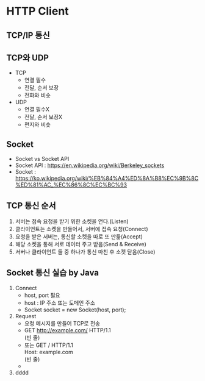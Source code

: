 # HTTP Client

## TCP/IP 통신

## TCP와 UDP
- TCP
  - 연결 필수
  - 전달, 순서 보장
  - 전화와 비슷
- UDP
  - 연결 필수X
  - 전달, 순서 보장X
  - 편지와 비슷

## Socket
- Socket vs Socket API
- Socket API : https://en.wikipedia.org/wiki/Berkeley_sockets
- Socket : https://ko.wikipedia.org/wiki/%EB%84%A4%ED%8A%B8%EC%9B%8C%ED%81%AC_%EC%86%8C%EC%BC%93

## TCP 통신 순서
1. 서버는 접속 요청을 받기 위한 소켓을 연다.(Listen)
2. 클라이언트는 소켓을 만들어서, 서버에 접속 요청(Connect)
3. 요청을 받은 서버는, 통신할 소켓을 따로 또 만듦(Accept)
4. 해당 소켓을 통해 서로 데이터 주고 받음(Send & Receive)
5. 서버나 클라이언트 둘 중 하나가 통신 마친 후 소켓 닫음(Close)

## Socket 통신 실습 by Java
1. Connect
    - host, port 필요
    - host : IP 주소 또는 도메인 주소
    - Socket socket = new Socket(host, port);
2. Request
    - 요청 메시지를 만들어 TCP로 전송
    - GET http://example.com/ HTTP/1.1<br/>(빈 줄)
    - 또는 GET / HTTP/1.1<br/>Host: example.com<br/>(빈 줄)
    - 
3. dddd